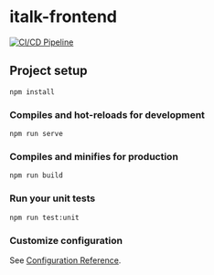 # italk-frontend
[![CI/CD Pipeline](https://github.com/NickMendel/italk-frontend/actions/workflows/ci-cd.yml/badge.svg)](https://github.com/NickMendel/italk-frontend/actions/workflows/ci-cd.yml)


## Project setup
```
npm install
```

### Compiles and hot-reloads for development
```
npm run serve
```

### Compiles and minifies for production
```
npm run build
```

### Run your unit tests
```
npm run test:unit
```

### Customize configuration
See [Configuration Reference](https://cli.vuejs.org/config/).
